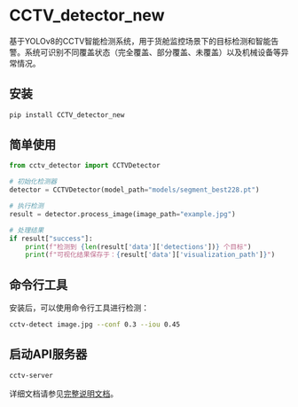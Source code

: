 # CCTV_detector_new

基于YOLOv8的CCTV智能检测系统，用于货舱监控场景下的目标检测和智能告警。系统可识别不同覆盖状态（完全覆盖、部分覆盖、未覆盖）以及机械设备等异常情况。

## 安装

```bash
pip install CCTV_detector_new
```

## 简单使用

```python
from cctv_detector import CCTVDetector

# 初始化检测器
detector = CCTVDetector(model_path="models/segment_best228.pt")

# 执行检测
result = detector.process_image(image_path="example.jpg")

# 处理结果
if result["success"]:
    print(f"检测到 {len(result['data']['detections'])} 个目标")
    print(f"可视化结果保存于：{result['data']['visualization_path']}")
```

## 命令行工具

安装后，可以使用命令行工具进行检测：

```bash
cctv-detect image.jpg --conf 0.3 --iou 0.45
```

## 启动API服务器

```bash
cctv-server
```

详细文档请参见[完整说明文档](https://github.com/cctv-detector/CCTV_detector_new)。 
